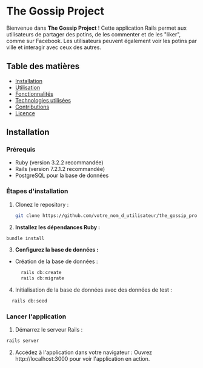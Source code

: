 # The Gossip Project

Bienvenue dans **The Gossip Project** ! Cette application Rails permet aux utilisateurs de partager des potins, de les commenter et de les "liker", comme sur Facebook. Les utilisateurs peuvent également voir les potins par ville et interagir avec ceux des autres.

## Table des matières
- [Installation](#installation)
- [Utilisation](#utilisation)
- [Fonctionnalités](#fonctionnalités)
- [Technologies utilisées](#technologies-utilisées)
- [Contributions](#contributions)
- [Licence](#licence)

## Installation

### Prérequis
- Ruby (version 3.2.2 recommandée)
- Rails (version 7.2.1.2 recommandée)
- PostgreSQL pour la base de données

### Étapes d'installation

1. Clonez le repository :
   ```bash
   git clone https://github.com/votre_nom_d_utilisateur/the_gossip_project.git

2. **Installez les dépendances Ruby :**
  ```bash
  bundle install
  ```

3. **Configurez la base de données :**

- Création de la base de données :

  ```bash
    rails db:create
    rails db:migrate
  ```
4. Initialisation de la base de données avec des données de test :
```bash
  rails db:seed
```
### Lancer l'application

1. Démarrez le serveur Rails :
```bash
rails server
```

2. Accédez à l'application dans votre navigateur : Ouvrez http://localhost:3000 pour voir l'application en action.

